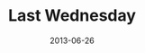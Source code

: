 ---
layout: message
category: message
series: "How to Build People"
title: "Last Wednesday"
date: 2013-06-26
video-description: "Last Wednesday 6.26"
video-title: "Last Wednesday 6.26"
video: "https://s3.amazonaws.com/crossroadsvideomessages/062613-LW.mp4"
audio-description: "Last Wednesday 6.26"
audio: "http://www.crossroads.net/players/media/hq/062613-LW.mp3"
audio-title: "Last Wednesday 6.26"
audio-duration: "54&#58;50"
---